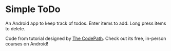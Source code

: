 Simple ToDo
===========

An Android app to keep track of todos.  Enter items to add.  Long press items to delete.

Code from tutorial designed by [The CodePath](http://thecodepath.com).  Check out its free, in-person courses on Android!


